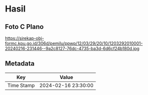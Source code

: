 # Hasil

## Foto C Plano

https://sirekap-obj-formc.kpu.go.id/306d/pemilu/ppwp/12/03/29/20/10/1203292010001-20240216-231446--9a2c8127-76dc-4735-ba3d-6d6cf24b180d.jpg


## Metadata

| Key        | Value               |
| ---------- | ------------------- |
| Time Stamp | 2024-02-16 23:30:00 |



